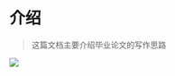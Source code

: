 # 介绍

> 这篇文档主要介绍毕业论文的写作思路

![](https://yangyang666.oss-cn-chengdu.aliyuncs.com/typoraImages/5f0215577e2c85b6af87a71df9b75ee1.png)



